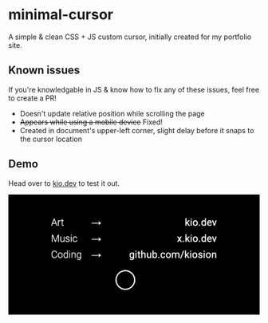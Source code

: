 # minimal-cursor
A simple & clean CSS + JS custom cursor, initially created for my portfolio site.

## Known issues
If you're knowledgable in JS & know how to fix any of these issues, feel free to create a PR!

- Doesn't update relative position while scrolling the page
- ~~Appears while using a mobile device~~ Fixed!
- Created in document's upper-left corner, slight delay before it snaps to the cursor location

## Demo
Head over to [kio.dev](https://kio.dev/) to test it out.

![Minimal cursor - gif demo](demo.gif)
